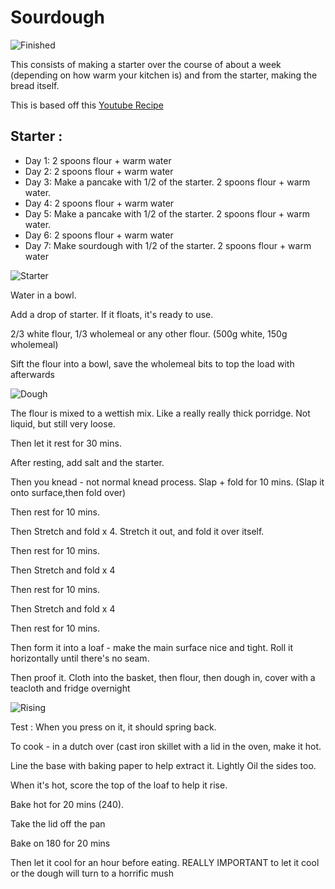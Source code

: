 # Sourdough

![Finished](https://github.com/CandidContributions/CanConUmbrackathon/blob/main/Recipes/img/sourdough/finished.jpg)

This consists of making a starter over the course of about a week (depending on how warm your kitchen is) and from the starter, making the bread itself.


This is based off this [Youtube Recipe](https://www.youtube.com/watch?v=yg5nLQVg4VY)


## Starter : 
* Day 1: 2 spoons flour + warm water
* Day 2: 2 spoons flour + warm water
* Day 3: Make a pancake with 1/2 of the starter. 2 spoons flour + warm water.
* Day 4: 2 spoons flour + warm water
* Day 5: Make a pancake with 1/2 of the starter. 2 spoons flour + warm water.
* Day 6: 2 spoons flour + warm water
* Day 7: Make sourdough with 1/2 of the starter. 2 spoons flour + warm water

![Starter](https://github.com/CandidContributions/CanConUmbrackathon/blob/main/Recipes/img/sourdough/Starter.jpg)

Water in a bowl. 

Add a drop of starter. If it floats, it's ready to use.

2/3 white flour, 1/3 wholemeal or any other flour. (500g white, 150g wholemeal)

Sift the flour into a bowl, save the wholemeal bits to top the load with afterwards

![Dough](https://github.com/CandidContributions/CanConUmbrackathon/blob/main/Recipes/img/sourdough/Dough.jpg)

The flour is mixed to a wettish mix. Like a really really thick porridge. Not liquid, but still very loose.

Then let it rest for 30 mins.

After resting, add salt and the starter. 

Then you knead - not normal knead process. Slap + fold for 10 mins. (Slap it onto surface,then fold over)

Then rest for 10 mins. 

Then Stretch and fold x 4. Stretch it out, and fold it over itself. 

Then rest for 10 mins. 

Then Stretch and fold x 4

Then rest for 10 mins. 

Then Stretch and fold x 4

Then rest for 10 mins. 

Then form it into a loaf - make the main surface nice and tight. Roll it horizontally until there's no seam.

Then proof it. Cloth into the basket, then flour, then dough in, cover with a teacloth and fridge overnight

![Rising](https://github.com/CandidContributions/CanConUmbrackathon/blob/main/Recipes/img/sourdough/rising.jpg)


Test : When you press on it, it should spring back.

To cook - in a dutch over (cast iron skillet with a lid in the oven, make it hot. 

Line the base with baking paper to help extract it. Lightly Oil the sides too.

When it's hot, score the top of the loaf to help it rise. 

Bake hot for 20 mins (240). 

Take the lid off the pan

Bake on 180 for 20 mins

Then let it cool for an hour before eating. REALLY IMPORTANT to let it cool or the dough will turn to a horrific mush
